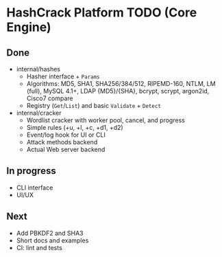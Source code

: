 # HashCrack Platform TODO (Core Engine)

## Done
- internal/hashes
  - Hasher interface + `Params`
  - Algorithms: MD5, SHA1, SHA256/384/512, RIPEMD-160, NTLM, LM (full), MySQL 4.1+, LDAP {MD5}/{SHA}, bcrypt, scrypt, argon2id, Cisco7 compare
  - Registry (`Get`/`List`) and basic `Validate` + `Detect`
- internal/cracker
  - Wordlist cracker with worker pool, cancel, and progress
  - Simple rules (+u, +l, +c, +d1, +d2)
  - Event/log hook for UI or CLI
  - Attack methods backend
  - Actual Web server backend


## In progress
- CLI interface
- UI/UX

## Next
- Add PBKDF2 and SHA3
- Short docs and examples
- CI: lint and tests

